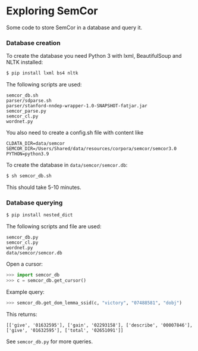 # Exploring SemCor

Some code to store SemCor in a database and query it.

### Database creation

To create the database you need Python 3 with lxml, BeautifulSoup and NLTK installed:

```bash
$ pip install lxml bs4 nltk
```

The following scripts are used:

````
semcor_db.sh
parser/sdparse.sh
parser/stanford-nndep-wrapper-1.0-SNAPSHOT-fatjar.jar
semcor_parse.py
semcor_cl.py
wordnet.py
````

You also need to create a config.sh file with content like

```properties
CLDATA_DIR=data/semcor
SEMCOR_DIR=/Users/Shared/data/resources/corpora/semcor/semcor3.0
PYTHON=python3.9
```

To create the database in `data/semcor/semcor.db`:

```bash
$ sh semcor_db.sh
```

This should take 5-10 minutes.

### Database querying

```bash
$ pip install nested_dict
```

The following scripts and file are used:

````
semcor_db.py
semcor_cl.py
wordnet.py
data/semcor/semcor.db
````

Open a cursor:

 ```python
>>> import semcor_db
>>> c = semcor_db.get_cursor()
 ```

Example query:

```python
>>> semcor_db.get_dom_lemma_ssid(c, "victory", "07488581", "dobj")
```
This returns:

```
[['give', '01632595'], ['gain', '02293158'], ['describe', '00007846'], ['give', '01632595'], ['total', '02651091']]
```

See `semcor_db.py` for more queries.

